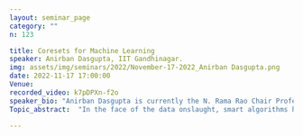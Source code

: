 ```yaml
---
layout: seminar_page
category: ""
n: 123

title: Coresets for Machine Learning
speaker: Anirban Dasgupta, IIT Gandhinagar.
img: assets/img/seminars/2022/November-17-2022_Anirban Dasgupta.png
date: 2022-11-17 17:00:00 
Venue: 
recorded_video: k7pDPXn-f2o
speaker_bio: "Anirban Dasgupta is currently the N. Rama Rao Chair Professor of Computer Science & Engineering at IIT Gandhinagar. Prior to being at IIT Gandhinagar, he was a Senior Scientist at Yahoo Labs Sunnyvale. Anirban works on algorithmic problems for massive data sets, large-scale machine learning, analysis of large social networks, and randomized algorithms in general. He did his undergraduate studies at IIT Kharagpur and doctoral studies at Cornell University. He has received the Google Faculty Research Award (2015), the Cisco University Award (2016), the ICDT Best Newcomer Award (2016), and the Google India AI/ML Award (2020). "
Topic_abstract:  "In the face of the data onslaught, smart algorithms have a significant role to play. Over the last couple of decades, coresets, a small and efficiently calculable data summary, have grown in popularity, both in theoretical and practical settings. They enable approximating large optimizations while needing only a fraction of the resources. In this talk, we will discuss a few recent results related to creating coresets for tensor factorization and Bregman clustering. Our coresets are online in nature, i.e., for every incoming point, it takes an irrevocable decision whether to include it in the coreset. We will also discuss some in-progress results related to creating coresets with deterministic guarantees. The talk is based on joint works with Jayesh Choudhari, Supratim Shit, and Rachit Chhaya."

---
```


